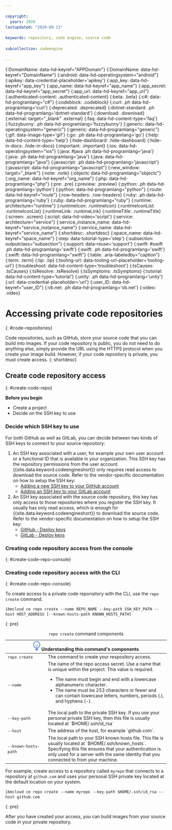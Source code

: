 ```yaml
---

copyright:
  years: 2020
lastupdated: "2020-09-13"

keywords: repository, code engine, source code

subcollection: codeengine

---
```


{:DomainName: data-hd-keyref="APPDomain"}
{:DomainName: data-hd-keyref="DomainName"}
{:android: data-hd-operatingsystem="android"}
{:apikey: data-credential-placeholder='apikey'}
{:app_key: data-hd-keyref="app_key"}
{:app_name: data-hd-keyref="app_name"}
{:app_secret: data-hd-keyref="app_secret"}
{:app_url: data-hd-keyref="app_url"}
{:authenticated-content: .authenticated-content}
{:beta: .beta}
{:c#: data-hd-programlang="c#"}
{:codeblock: .codeblock}
{:curl: .ph data-hd-programlang='curl'}
{:deprecated: .deprecated}
{:dotnet-standard: .ph data-hd-programlang='dotnet-standard'}
{:download: .download}
{:external: target="_blank" .external}
{:faq: data-hd-content-type='faq'}
{:fuzzybunny: .ph data-hd-programlang='fuzzybunny'}
{:generic: data-hd-operatingsystem="generic"}
{:generic: data-hd-programlang="generic"}
{:gif: data-image-type='gif'}
{:go: .ph data-hd-programlang='go'}
{:help: data-hd-content-type='help'}
{:hide-dashboard: .hide-dashboard}
{:hide-in-docs: .hide-in-docs}
{:important: .important}
{:ios: data-hd-operatingsystem="ios"}
{:java: #java .ph data-hd-programlang='java'}
{:java: .ph data-hd-programlang='java'}
{:java: data-hd-programlang="java"}
{:javascript: .ph data-hd-programlang='javascript'}
{:javascript: data-hd-programlang="javascript"}
{:new_window: target="_blank"}
{:note: .note}
{:objectc data-hd-programlang="objectc"}
{:org_name: data-hd-keyref="org_name"}
{:php: data-hd-programlang="php"}
{:pre: .pre}
{:preview: .preview}
{:python: .ph data-hd-programlang='python'}
{:python: data-hd-programlang="python"}
{:route: data-hd-keyref="route"}
{:row-headers: .row-headers}
{:ruby: .ph data-hd-programlang='ruby'}
{:ruby: data-hd-programlang="ruby"}
{:runtime: architecture="runtime"}
{:runtimeIcon: .runtimeIcon}
{:runtimeIconList: .runtimeIconList}
{:runtimeLink: .runtimeLink}
{:runtimeTitle: .runtimeTitle}
{:screen: .screen}
{:script: data-hd-video='script'}
{:service: architecture="service"}
{:service_instance_name: data-hd-keyref="service_instance_name"}
{:service_name: data-hd-keyref="service_name"}
{:shortdesc: .shortdesc}
{:space_name: data-hd-keyref="space_name"}
{:step: data-tutorial-type='step'}
{:subsection: outputclass="subsection"}
{:support: data-reuse='support'}
{:swift: #swift .ph data-hd-programlang='swift'}
{:swift: .ph data-hd-programlang='swift'}
{:swift: data-hd-programlang="swift"}
{:table: .aria-labeledby="caption"}
{:term: .term}
{:tip: .tip}
{:tooling-url: data-tooling-url-placeholder='tooling-url'}
{:troubleshoot: data-hd-content-type='troubleshoot'}
{:tsCauses: .tsCauses}
{:tsResolve: .tsResolve}
{:tsSymptoms: .tsSymptoms}
{:tutorial: data-hd-content-type='tutorial'}
{:unity: .ph data-hd-programlang='unity'}
{:url: data-credential-placeholder='url'}
{:user_ID: data-hd-keyref="user_ID"}
{:vb.net: .ph data-hd-programlang='vb.net'}
{:video: .video}


# Accessing private code repositories
{: #code-repositories}

Code repositories, such as GitHub, store your source code that you can build into images. If your code repository is public, you do not need to do anything else, simply provide the URL using the HTTPS protocol when you create your image build. However, if your code repository is private, you must create access.
{: shortdesc}

## Create code repository access
{: #create-code-repo}

**Before you begin**

- Create a project
- Decide on the SSH key to use

### Decide which SSH key to use

For both GitHub as well as GitLab, you can decide between two kinds of SSH keys to connect to your source repository:

1. An SSH key associated with a user, for example your own user account or a functional ID that is available in your organization. This SSH key has the repository permissions from the user account. {{site.data.keyword.codeengineshort}} only requires read access to download the source code. Refer to the vendor-specific documentation on how to setup the SSH key:
   - [Adding a new SSH key to your GitHub account](https://docs.github.com/en/github/authenticating-to-github/adding-a-new-ssh-key-to-your-github-account)
   - [Adding an SSH key to your GitLab account](https://docs.gitlab.com/ee/ssh/#adding-an-ssh-key-to-your-gitlab-account)
2. An SSH key associated with the source code repository, this key has only access to those repositories where you register the SSH key. It usually has only read access, which is enough for {{site.data.keyword.codeengineshort}} to download the source code. Refer to the vendor-specific documentation on how to setup the SSH key:
   - [GitHub - Deploy keys](https://developer.github.com/v3/guides/managing-deploy-keys/#deploy-keys)
   - [GitLab - Deploy keys](https://docs.gitlab.com/ee/user/project/deploy_keys/)

### Creating code repository access from the console
{: #create-code-repo-console}

### Creating code repository access with the CLI
{: #create-code-repo-console}

To create access to a private code reponsitory with the CLI, use the `repo create` command.

```
ibmcloud ce repo create --name REPO_NAME --key-path SSH_KEY_PATH --host HOST_ADDRESS [--known-hosts-path KNOWN_HOSTS_PATH]
```
{: pre}
<table>
  <caption><code>repo create</code> command components</caption>
   <thead>
    <col width="25%">
    <col width="75%">
   <th colspan=2><img src="images/idea.png" alt="Idea icon"/> Understanding this command's components</th>
   </thead>
   <tbody>
   <tr>
   <td><code>repo create</code></td>
   <td>The command to create your respository access.</td>
   </tr>
   <tr>
   <td><code>--name</code></td>
   <td>The name of the repo access secret. Use a name that is unique within the project. This value is required.
     <ul>
     <li>The name must begin and end with a lowercase alphanumeric character.</li>
	   <li>The name must be 253 characters or fewer and can contain lowercase letters, numbers, periods (.), and hyphens (-).</li>
     </ul>
   </td>
   </tr>
   <tr>
   <td><code>--key-path</code></td>
   <td>The local path to the private SSH key. If you use your personal private SSH key, then this file is usually located at `$HOME/.ssh/id_rsa`</td>
   </tr>
      <tr>
   <td><code>--host</code></td>
   <td>The address of the host, for example `github.com`.</td>
   </tr>
   <tr>
   <td><code>--known-hosts-path</code></td>
   <td>The local path to your SSH known hosts file. This file is usually located at `$HOME/.ssh/known_hosts`. Specifying this file ensures that your authentication is only used for a server with the same identity that you connected to from your machine.</td>
   </tr>
   </tbody></table>
   
   For example, create access to a repository called `myrepo` that connects to a repository at `github.com` and uses your personal SSH private key located at the default location on your system.
   
```
ibmcloud ce repo create --name myrepo --key-path $HOME/.ssh/id_rsa --host github.com
```
{: pre}

After you have created your access, you can build images from your source code in your private repository.
